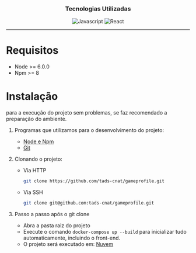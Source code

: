 <div align="center">

### Tecnologias Utilizadas
  
![Javascript](https://img.shields.io/badge/JavaScript-F7DF1E?style=for-the-badge&logo=javascript&logoColor=black)
![React](https://img.shields.io/badge/React-20232A?style=for-the-badge&logo=react&logoColor=61DAFB)
</div>  

___

# Requisitos
* Node >= 6.0.0
* Npm >= 8

# Instalação
para  a execução do projeto sem problemas, se faz recomendado a preparação do ambiente.

1. Programas que utilizamos para o desenvolvimento do projeto:
	- [Node e Npm](https://nodejs.org/en/download/)
	- [Git](https://git-scm.com/)
2. Clonando o projeto:
	- Via HTTP
		 ```bash
		 git clone https://github.com/tads-cnat/gameprofile.git
		 ```
	- Via SSH
		```bash
		git clone git@github.com:tads-cnat/gameprofile.git
        ```

3. Passo a passo após o git clone

   - Abra a pasta raiz do projeto
   - Execute o comando ```docker-compose up --build``` para inicializar tudo automaticamente, incluindo o front-end.
   - O projeto será executado em: 
[Nuvem](http://4.246.163.92:3000/)